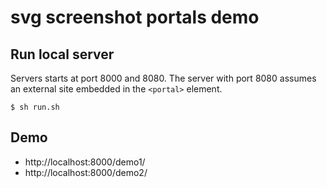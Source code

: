 # svg screenshot portals demo

## Run local server
Servers starts at port 8000 and 8080.
The server with port 8080 assumes an external site embedded in the `<portal>` element.
```
$ sh run.sh
```

## Demo
- http://localhost:8000/demo1/
- http://localhost:8000/demo2/
